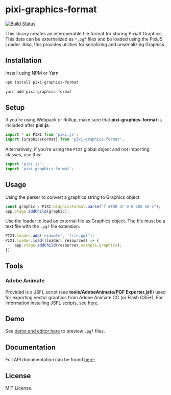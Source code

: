 # pixi-graphics-format

[![Build Status](https://travis-ci.org/bigtimebuddy/pixi-graphics-format.svg?branch=master)](https://travis-ci.org/bigtimebuddy/pixi-graphics-format)

This library creates an interoperable file format for storing PixiJS Graphics. This data can be externalized as `*.pgf` files and be loaded using the PixiJS Loader. Also, this provides utilities for serializing and unserializing Graphics.

## Installation

Install using NPM or Yarn

```bash
npm install pixi-graphics-format
```

```bash
yarn add pixi-graphics-format
```

## Setup

If you're using Webpack or Rollup, make sure that **pixi-graphics-format** is included after **pixi.js**.

```js
import * as PIXI from 'pixi.js';
import {GraphicsFormat} from 'pixi-graphics-format';
```

Alternatively, if you're using the `PIXI` global object and not importing classes, use this:

```js
import 'pixi.js';
import 'pixi-graphics-format';
```

## Usage

Using the parser to convert a graphics string to Graphics object:

```js
const graphic = PIXI.GraphicsFormat.parse("f #f00 dr 0 0 100 50 c");
app.stage.addChild(graphic);
```

Use the loader to load an external file as Graphics object. The file must be a text file with the `.pgf` file extension.

```js
PIXI.loader.add('example', 'file.pgf');
PIXI.loader.load((loader, resources) => {
    app.stage.addChild(resources.example.graphics);
});
```

## Tools

### Adobe Animate

Provided is a JSFL script (see **tools/AdobeAnimate/PGF Exporter.jsfl**) used for exporting vector graphics from Adobe Animate CC (or Flash CS5+). For information installing JSFL scripts, see [here](http://help.adobe.com/en_US/flash/cs/extend/WS5b3ccc516d4fbf351e63e3d118a9024f3f-7fe8CS5.html#WS5b3ccc516d4fbf351e63e3d118a9024f3f-7fe3CS5).

## Demo 

See [demo and editor here](https://bigtimebuddy.github.io/pixi-graphics-format/examples/) to preview `.pgf` files.

## Documentation

Full API documentation can be found [here](https://bigtimebuddy.github.io/pixi-graphics-format/);

## License

MIT License.
